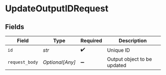 # UpdateOutputIDRequest


## Fields

| Field                       | Type                        | Required                    | Description                 |
| --------------------------- | --------------------------- | --------------------------- | --------------------------- |
| `id`                        | *str*                       | :heavy_check_mark:          | Unique ID                   |
| `request_body`              | *Optional[Any]*             | :heavy_minus_sign:          | Output object to be updated |